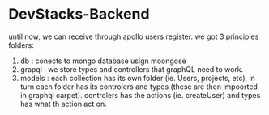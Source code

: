 # DevStacks-Backend

until now, we can receive through apollo users register. 
we got 3 principles folders:
1. db : conects to mongo database usign moongose
2. grapql : we store types and controllers that graphQL need to work.
3. models : each collection has its own folder (ie. Users, projects, etc), in turn each folder has its controlers and types (these are then impoorted in graphql carpet). controlers has the actions (ie. createUser) and types has what th action act on.
